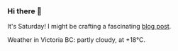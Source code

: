 ### Hi there :wave:

It's Saturday! I might be crafting a fascinating [blog post](https://benjaminwuethrich.dev).

Weather in Victoria BC: partly cloudy, at +18°C.
